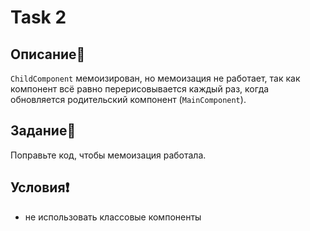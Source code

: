 # Task 2

## Описание📌

`ChildComponent` мемоизирован, но мемоизация не работает, так как компонент всё равно перерисовывается каждый раз, когда обновляется родительский компонент (`MainComponent`).

## Задание📝

Поправьте код, чтобы мемоизация работала.

## Условия❗️

 * не использовать классовые компоненты
